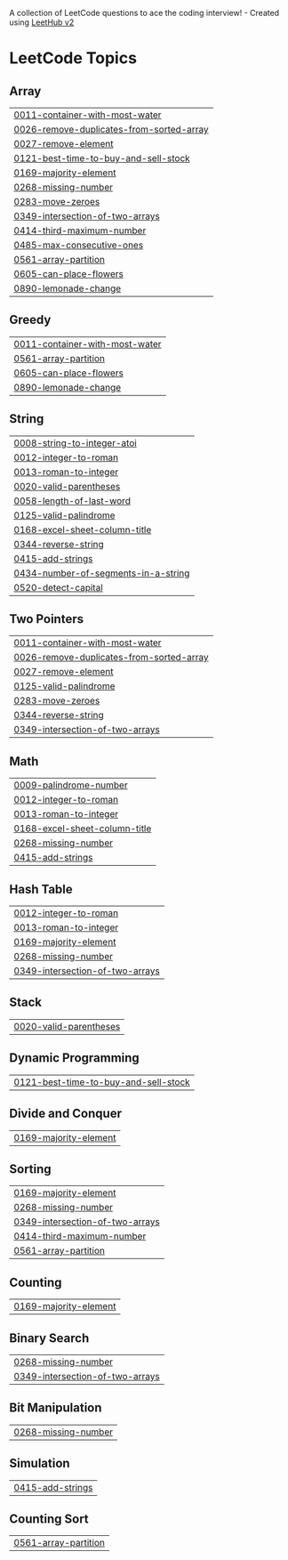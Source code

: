 A collection of LeetCode questions to ace the coding interview! - Created using [LeetHub v2](https://github.com/arunbhardwaj/LeetHub-2.0)
<!---LeetCode Topics Start-->
# LeetCode Topics
## Array
|  |
| ------- |
| [0011-container-with-most-water](https://github.com/Madhusudan-Gurjar/LeetCode/tree/master/0011-container-with-most-water) |
| [0026-remove-duplicates-from-sorted-array](https://github.com/Madhusudan-Gurjar/LeetCode/tree/master/0026-remove-duplicates-from-sorted-array) |
| [0027-remove-element](https://github.com/Madhusudan-Gurjar/LeetCode/tree/master/0027-remove-element) |
| [0121-best-time-to-buy-and-sell-stock](https://github.com/Madhusudan-Gurjar/LeetCode/tree/master/0121-best-time-to-buy-and-sell-stock) |
| [0169-majority-element](https://github.com/Madhusudan-Gurjar/LeetCode/tree/master/0169-majority-element) |
| [0268-missing-number](https://github.com/Madhusudan-Gurjar/LeetCode/tree/master/0268-missing-number) |
| [0283-move-zeroes](https://github.com/Madhusudan-Gurjar/LeetCode/tree/master/0283-move-zeroes) |
| [0349-intersection-of-two-arrays](https://github.com/Madhusudan-Gurjar/LeetCode/tree/master/0349-intersection-of-two-arrays) |
| [0414-third-maximum-number](https://github.com/Madhusudan-Gurjar/LeetCode/tree/master/0414-third-maximum-number) |
| [0485-max-consecutive-ones](https://github.com/Madhusudan-Gurjar/LeetCode/tree/master/0485-max-consecutive-ones) |
| [0561-array-partition](https://github.com/Madhusudan-Gurjar/LeetCode/tree/master/0561-array-partition) |
| [0605-can-place-flowers](https://github.com/Madhusudan-Gurjar/LeetCode/tree/master/0605-can-place-flowers) |
| [0890-lemonade-change](https://github.com/Madhusudan-Gurjar/LeetCode/tree/master/0890-lemonade-change) |
## Greedy
|  |
| ------- |
| [0011-container-with-most-water](https://github.com/Madhusudan-Gurjar/LeetCode/tree/master/0011-container-with-most-water) |
| [0561-array-partition](https://github.com/Madhusudan-Gurjar/LeetCode/tree/master/0561-array-partition) |
| [0605-can-place-flowers](https://github.com/Madhusudan-Gurjar/LeetCode/tree/master/0605-can-place-flowers) |
| [0890-lemonade-change](https://github.com/Madhusudan-Gurjar/LeetCode/tree/master/0890-lemonade-change) |
## String
|  |
| ------- |
| [0008-string-to-integer-atoi](https://github.com/Madhusudan-Gurjar/LeetCode/tree/master/0008-string-to-integer-atoi) |
| [0012-integer-to-roman](https://github.com/Madhusudan-Gurjar/LeetCode/tree/master/0012-integer-to-roman) |
| [0013-roman-to-integer](https://github.com/Madhusudan-Gurjar/LeetCode/tree/master/0013-roman-to-integer) |
| [0020-valid-parentheses](https://github.com/Madhusudan-Gurjar/LeetCode/tree/master/0020-valid-parentheses) |
| [0058-length-of-last-word](https://github.com/Madhusudan-Gurjar/LeetCode/tree/master/0058-length-of-last-word) |
| [0125-valid-palindrome](https://github.com/Madhusudan-Gurjar/LeetCode/tree/master/0125-valid-palindrome) |
| [0168-excel-sheet-column-title](https://github.com/Madhusudan-Gurjar/LeetCode/tree/master/0168-excel-sheet-column-title) |
| [0344-reverse-string](https://github.com/Madhusudan-Gurjar/LeetCode/tree/master/0344-reverse-string) |
| [0415-add-strings](https://github.com/Madhusudan-Gurjar/LeetCode/tree/master/0415-add-strings) |
| [0434-number-of-segments-in-a-string](https://github.com/Madhusudan-Gurjar/LeetCode/tree/master/0434-number-of-segments-in-a-string) |
| [0520-detect-capital](https://github.com/Madhusudan-Gurjar/LeetCode/tree/master/0520-detect-capital) |
## Two Pointers
|  |
| ------- |
| [0011-container-with-most-water](https://github.com/Madhusudan-Gurjar/LeetCode/tree/master/0011-container-with-most-water) |
| [0026-remove-duplicates-from-sorted-array](https://github.com/Madhusudan-Gurjar/LeetCode/tree/master/0026-remove-duplicates-from-sorted-array) |
| [0027-remove-element](https://github.com/Madhusudan-Gurjar/LeetCode/tree/master/0027-remove-element) |
| [0125-valid-palindrome](https://github.com/Madhusudan-Gurjar/LeetCode/tree/master/0125-valid-palindrome) |
| [0283-move-zeroes](https://github.com/Madhusudan-Gurjar/LeetCode/tree/master/0283-move-zeroes) |
| [0344-reverse-string](https://github.com/Madhusudan-Gurjar/LeetCode/tree/master/0344-reverse-string) |
| [0349-intersection-of-two-arrays](https://github.com/Madhusudan-Gurjar/LeetCode/tree/master/0349-intersection-of-two-arrays) |
## Math
|  |
| ------- |
| [0009-palindrome-number](https://github.com/Madhusudan-Gurjar/LeetCode/tree/master/0009-palindrome-number) |
| [0012-integer-to-roman](https://github.com/Madhusudan-Gurjar/LeetCode/tree/master/0012-integer-to-roman) |
| [0013-roman-to-integer](https://github.com/Madhusudan-Gurjar/LeetCode/tree/master/0013-roman-to-integer) |
| [0168-excel-sheet-column-title](https://github.com/Madhusudan-Gurjar/LeetCode/tree/master/0168-excel-sheet-column-title) |
| [0268-missing-number](https://github.com/Madhusudan-Gurjar/LeetCode/tree/master/0268-missing-number) |
| [0415-add-strings](https://github.com/Madhusudan-Gurjar/LeetCode/tree/master/0415-add-strings) |
## Hash Table
|  |
| ------- |
| [0012-integer-to-roman](https://github.com/Madhusudan-Gurjar/LeetCode/tree/master/0012-integer-to-roman) |
| [0013-roman-to-integer](https://github.com/Madhusudan-Gurjar/LeetCode/tree/master/0013-roman-to-integer) |
| [0169-majority-element](https://github.com/Madhusudan-Gurjar/LeetCode/tree/master/0169-majority-element) |
| [0268-missing-number](https://github.com/Madhusudan-Gurjar/LeetCode/tree/master/0268-missing-number) |
| [0349-intersection-of-two-arrays](https://github.com/Madhusudan-Gurjar/LeetCode/tree/master/0349-intersection-of-two-arrays) |
## Stack
|  |
| ------- |
| [0020-valid-parentheses](https://github.com/Madhusudan-Gurjar/LeetCode/tree/master/0020-valid-parentheses) |
## Dynamic Programming
|  |
| ------- |
| [0121-best-time-to-buy-and-sell-stock](https://github.com/Madhusudan-Gurjar/LeetCode/tree/master/0121-best-time-to-buy-and-sell-stock) |
## Divide and Conquer
|  |
| ------- |
| [0169-majority-element](https://github.com/Madhusudan-Gurjar/LeetCode/tree/master/0169-majority-element) |
## Sorting
|  |
| ------- |
| [0169-majority-element](https://github.com/Madhusudan-Gurjar/LeetCode/tree/master/0169-majority-element) |
| [0268-missing-number](https://github.com/Madhusudan-Gurjar/LeetCode/tree/master/0268-missing-number) |
| [0349-intersection-of-two-arrays](https://github.com/Madhusudan-Gurjar/LeetCode/tree/master/0349-intersection-of-two-arrays) |
| [0414-third-maximum-number](https://github.com/Madhusudan-Gurjar/LeetCode/tree/master/0414-third-maximum-number) |
| [0561-array-partition](https://github.com/Madhusudan-Gurjar/LeetCode/tree/master/0561-array-partition) |
## Counting
|  |
| ------- |
| [0169-majority-element](https://github.com/Madhusudan-Gurjar/LeetCode/tree/master/0169-majority-element) |
## Binary Search
|  |
| ------- |
| [0268-missing-number](https://github.com/Madhusudan-Gurjar/LeetCode/tree/master/0268-missing-number) |
| [0349-intersection-of-two-arrays](https://github.com/Madhusudan-Gurjar/LeetCode/tree/master/0349-intersection-of-two-arrays) |
## Bit Manipulation
|  |
| ------- |
| [0268-missing-number](https://github.com/Madhusudan-Gurjar/LeetCode/tree/master/0268-missing-number) |
## Simulation
|  |
| ------- |
| [0415-add-strings](https://github.com/Madhusudan-Gurjar/LeetCode/tree/master/0415-add-strings) |
## Counting Sort
|  |
| ------- |
| [0561-array-partition](https://github.com/Madhusudan-Gurjar/LeetCode/tree/master/0561-array-partition) |
<!---LeetCode Topics End-->